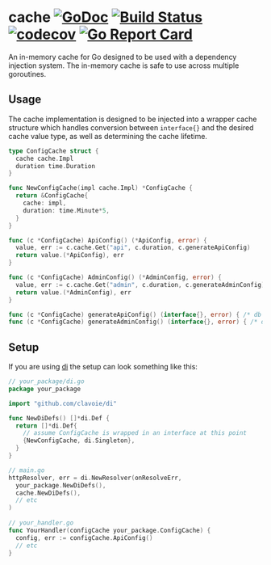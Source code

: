 # cache [![GoDoc](https://godoc.org/github.com/clavoie/cache?status.svg)](http://godoc.org/github.com/clavoie/cache) [![Build Status](https://travis-ci.org/clavoie/cache.svg?branch=master)](https://travis-ci.org/clavoie/cache) [![codecov](https://codecov.io/gh/clavoie/cache/branch/master/graph/badge.svg)](https://codecov.io/gh/clavoie/cache) [![Go Report Card](https://goreportcard.com/badge/github.com/clavoie/cache)](https://goreportcard.com/report/github.com/clavoie/cache)

An in-memory cache for Go designed to be used with a dependency injection system. The in-memory cache is safe to use across multiple goroutines.

## Usage

The cache implementation is designed to be injected into a wrapper cache structure which handles conversion between `interface{}` and the desired cache value type, as well as determining the cache lifetime.

```go
type ConfigCache struct {
  cache cache.Impl
  duration time.Duration
}

func NewConfigCache(impl cache.Impl) *ConfigCache {
  return &ConfigCache{
    cache: impl,
    duration: time.Minute*5,
  }
}

func (c *ConfigCache) ApiConfig() (*ApiConfig, error) {
  value, err := c.cache.Get("api", c.duration, c.generateApiConfig)
  return value.(*ApiConfig), err
}

func (c *ConfigCache) AdminConfig() (*AdminConfig, error) {
  value, err := c.cache.Get("admin", c.duration, c.generateAdminConfig)
  return value.(*AdminConfig), err
}

func (c *ConfigCache) generateApiConfig() (interface{}, error) { /* db calls, etc */ }
func (c *ConfigCache) generateAdminConfig() (interface{}, error) { /* db calls, etc */ }
```

## Setup

If you are using [di](https://github.com/clavoie/di) the setup can look something like this:

```go
// your_package/di.go
package your_package

import "github.com/clavoie/di"

func NewDiDefs() []*di.Def {
  return []*di.Def{
    // assume ConfigCache is wrapped in an interface at this point
    {NewConfigCache, di.Singleton},
  }
}

// main.go
httpResolver, err = di.NewResolver(onResolveErr,
  your_package.NewDiDefs(),
  cache.NewDiDefs(),
  // etc
)
  
// your_handler.go
func YourHandler(configCache your_package.ConfigCache) {
  config, err := configCache.ApiConfig()
  // etc
}
```
